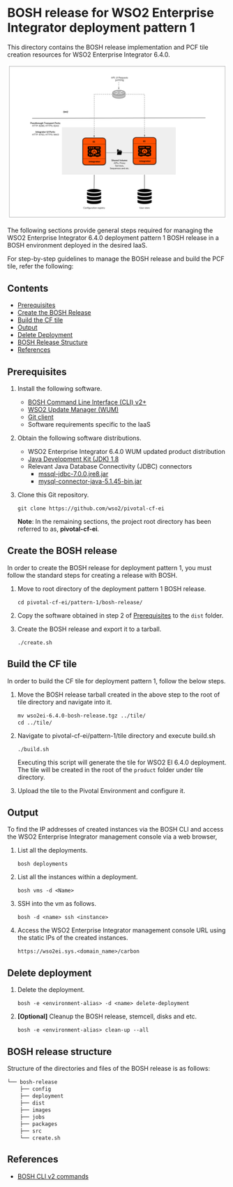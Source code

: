 # BOSH release for WSO2 Enterprise Integrator deployment pattern 1

This directory contains the BOSH release implementation and PCF tile creation resources for WSO2 Enterprise Integrator 6.4.0.

![WSO2 Enterprise Integrator 6.4.0 deployment pattern 1](images/pattern-1.png)

The following sections provide general steps required for managing the WSO2 Enterprise Integrator 6.4.0 deployment pattern 1
BOSH release in a BOSH environment deployed in the desired IaaS.

For step-by-step guidelines to manage the BOSH release and build the PCF tile, refer the following:

## Contents

* [Prerequisites](#prerequisites)
* [Create the BOSH Release](#create-the-bosh-release)
* [Build the CF tile](#build-the-cf-tile)
* [Output](#output)
* [Delete Deployment](#delete-deployment)
* [BOSH Release Structure](#bosh-release-structure)
* [References](#references)

## Prerequisites

1. Install the following software.

    - [BOSH Command Line Interface (CLI) v2+](https://bosh.io/docs/cli-v2.html)
    - [WSO2 Update Manager (WUM)](http://wso2.com/wum)
    - [Git client](https://git-scm.com/book/en/v2/Getting-Started-Installing-Git)
    - Software requirements specific to the IaaS

2. Obtain the following software distributions.

    - WSO2 Enterprise Integrator 6.4.0 WUM updated product distribution
    - [Java Development Kit (JDK) 1.8](https://adoptopenjdk.net/archive.html)
    - Relevant Java Database Connectivity (JDBC) connectors
        - [mssql-jdbc-7.0.0.jre8.jar](https://www.microsoft.com/en-us/download/details.aspx?id=57175)
        - [mysql-connector-java-5.1.45-bin.jar](https://dev.mysql.com/downloads/connector/j/)


3. Clone this Git repository.

    ```
    git clone https://github.com/wso2/pivotal-cf-ei
    ```

   **Note**: In the remaining sections, the project root directory has been referred to as, **pivotal-cf-ei**.

## Create the BOSH release

In order to create the BOSH release for deployment pattern 1, you must follow the standard steps for creating a release with BOSH.

1. Move to root directory of the deployment pattern 1 BOSH release.

    ```
    cd pivotal-cf-ei/pattern-1/bosh-release/
    ```   
2. Copy the software obtained in step 2 of [Prerequisites](#prerequisites) to the `dist` folder.

3. Create the BOSH release and export it to a tarball.
    ```
    ./create.sh
    ```
## Build the CF tile

In order to build the CF tile for deployment pattern 1, follow the below steps.

1. Move the BOSH release tarball created in the above step to the root of tile directory and navigate into it.

    ```
    mv wso2ei-6.4.0-bosh-release.tgz ../tile/
    cd ../tile/
    ```   

2. Navigate to pivotal-cf-ei/pattern-1/tile directory and execute build.sh
    ```
    ./build.sh
    ```
    Executing this script will generate the tile for WSO2 EI 6.4.0 deployment. The tile will be created in the root of the ```product``` folder under tile directory.

4. Upload the tile to the Pivotal Environment and configure it.


## Output

To find the IP addresses of created instances via the BOSH CLI and access the WSO2 Enterprise Integrator management console via a web browser,

1. List all the deployments.

    ```
    bosh deployments
    ```

2. List all the instances within a deployment.

    ```
    bosh vms -d <Name>
    ```
3. SSH into the vm as follows.

    ```
    bosh -d <name> ssh <instance>
    ```

4. Access the WSO2 Enterprise Integrator management console URL using the static IPs of the created instances.

    ```
    https://wso2ei.sys.<domain_name>/carbon
    ```

## Delete deployment

1. Delete the deployment.

    ```
    bosh -e <environment-alias> -d <name> delete-deployment
    ```

2. **[Optional]** Cleanup the BOSH release, stemcell, disks and etc.

    ```
    bosh -e <environment-alias> clean-up --all
    ```

## BOSH release structure

Structure of the directories and files of the BOSH release is as follows:

```
└── bosh-release
    ├── config
    ├── deployment
    ├── dist
    ├── images
    ├── jobs
    ├── packages
    ├── src
    └── create.sh
```

## References

* [BOSH CLI v2 commands](https://bosh.io/docs/cli-v2.html)
